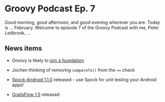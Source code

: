 # Groovy Podcast Ep. 7

Good morning, good afternoon, and good evening wherever you are. Today is ... February. Welcome to episode 7 of the Groovy Podcast with me, Peter Ledbrook, ...

## News items

* Groovy is likely to [join a foundation](http://groovy.329449.n5.nabble.com/Moving-Groovy-to-a-Foundation-td5722483.html)

* Jochen thinking of removing `compareTo()` from the `==` check

* [Spock-Android 1.1.0](https://github.com/pieces029/android-spock/releases/tag/v1.1.0) released - use Spock for unit testing your Android apps!

* [GrailsFlow 1.5](http://grailsflow.org/documentation/release-notes) released
